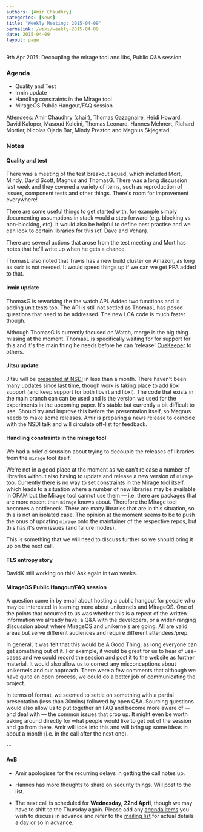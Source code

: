 ```yaml
---
authors: [Amir Chaudhry]
categories: [News]
title: "Weekly Meeting: 2015-04-09"
permalink: /wiki/weekly-2015-04-09
date: 2015-04-09
layout: page
---
```


9th Apr 2015: Decoupling the mirage tool and libs, Public Q&A session

### Agenda ###

- Quality and Test
- Irmin update
- Handling constraints in the Mirage tool
- MirageOS Public Hangout/FAQ session

Attendees:
Amir Chaudhry (chair), Thomas Gazagnaire, Heidi Howard, David Kaloper,
Masoud Koleini, Thomas Leonard, Hannes Mehnert, Richard Mortier,
Nicolas Ojeda Bar, Mindy Preston and Magnus Skjegstad


### Notes ###

#### Quality and test #### 

There was a meeting of the test breakout squad, which included Mort, Mindy,
David Scott, Magnus and ThomasG. There was a long discussion last week and
they covered a variety of items, such as reproduction of issues, component
tests and other things. There's room for improvement everywhere!

There are some useful things to get started with, for example simply
documenting assumptions in stack would a step forward (e.g. blocking vs
non-blocking, etc).  It would also be helpful to define best practise and we
can look to certain libraries for this (cf. Dave and Vchan). 

There are several actions that arose from the test meeting and Mort has notes
that he'll write up when he gets a chance. 

ThomasL also noted that Travis has a new build cluster on Amazon, as long as
`sudo` is not needed. It would speed things up if we can we get PPA added to
that.


#### Irmin update ####

ThomasG is reworking the the watch API.  Added two functions and is adding
unit tests too.  The API is still not settled as ThomasL has posed questions
that need to be addressed. The new LCA code is much faster though. 

Although ThomasG is currently focused on Watch, merge is the big thing missing
at the moment. ThomasL is specifically waiting for for support for this and
it's the main thing he needs before he can 'release' [CueKeeper][] to others. 

[CueKeeper]: https://github.com/talex5/cuekeeper

#### Jitsu update ####

Jitsu will be [presented at NSDI][jitsu-nsdi] in less than a month.  There
haven't been many updates since last time, though work is taking place to add
libxl support (and keep support for both libvirt and libxl).  The code that
exists in the main branch can can be used and is the version we used for the
experiments in the upcoming paper.  It's stable but currently a bit difficult
to use. Should try and improve this before the presentation itself, so Magnus
needs to make some releases.  Amir is preparing a news release to coincide
with the NSDI talk and will circulate off-list for feedback.

[jitsu-nsdi]: https://www.usenix.org/conference/nsdi15/technical-sessions/presentation/madhavapeddy

#### Handling constraints in the mirage tool ####

We had a brief discussion about trying to decouple the releases of libraries
from the `mirage` tool itself.

We're not in a good place at the moment as we can't release a number of
libraries without also having to update and release a new version of `mirage`
too.  Currently there is no way to set constraints in the Mirage tool itself,
which leads to a situation where a number of new libraries may be available in
OPAM but the Mirage tool cannot use them — i.e. there are packages that are
more recent than `mirage` knows about. Therefore the Mirage tool becomes a
bottleneck.  There are many libraries that are in this situation, so this is
not an isolated case. The opinion at the moment seems to be to push the onus
of updating `mirage` onto the maintainer of the respective repos, but this has
it's own issues (and failure modes). 

This is something that we will need to discuss further so we should bring it
up on the next call.


#### TLS entropy story ###

DavidK still working on this! Ask again in two weeks.

#### MirageOS Public Hangout/FAQ session ####

A question came in by email about hosting a public hangout for people who may
be interested in learning more about unikernels and MirageOS. One of the
points that occurred to us was whether this is a repeat of the written
information we already have, a Q&A with the developers, or a wider-ranging
discussion about where MirageOS and unikernels are going.  All are valid areas
but serve different audiences and require different attendees/prep.

In general, it was felt that this would be A Good Thing, as long everyone can
get something out of it. For example, it would be great for us to hear of
use-cases and we could record the session and post it to the website as
further material.  It would also allow us to correct any misconceptions about
unikernels and our approach.  There were a few comments that although we have
quite an open process, we could do a better job of communicating the project.

In terms of format, we seemed to settle on something with a partial
presentation (less than 30mins) followed by open Q&A.  Sourcing questions
would also allow us to put together an FAQ and become more aware of — and deal
with — the common issues that crop up.  It might even be worth asking around
directly for what people would like to get out of the session and go from
there.  Amir will look into this and will bring up some ideas in about a month
(i.e. in the call after the next one).


-- 

#### AoB ####

- Amir apologises for the recurring delays in getting the call notes up.

- Hannes has more thoughts to share on security things. Will post to the list.

- The next call is scheduled for **Wednesday, 22nd April**, though we may
have to shift to the Thursday again. Please add any
[agenda items][call-agenda] you wish to discuss in advance and refer to the
[mailing list][mir-mail] for actual details a day or so in advance.

[call-agenda]: https://github.com/mirage/mirage-www/wiki/Call-Agenda
[mir-mail]: http://lists.xenproject.org/cgi-bin/mailman/listinfo/mirageos-devel
